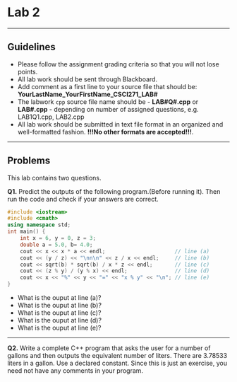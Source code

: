 # Lab 2

---

## Guidelines

- Please follow the assignment grading criteria so that you will not lose points.
- All lab work should be sent through Blackboard.
- Add comment as a first line to your source file that should be: **YourLastName_YourFirstName_CSCI271_LAB#**
- The labwork `cpp` source file name  should be - **LAB#Q#.cpp** or **LAB#.cpp** - depending on number of assigned questions, e.g. LAB1Q1.cpp, LAB2.cpp
- All lab work should be submitted in text file format in an organized and well-formatted fashion. **!!!No other formats are accepted!!!**.

---

## Problems

This lab contains two questions.

**Q1.** Predict the outputs of the following program.(Before running it). Then run the code and check if your answers are correct.

```c++
#include <iostream>
#include <cmath>
using namespace std;
int main() {
    int x = 6, y = 0, z = 3;
    double a = 5.0, b= 4.0;
    cout << x << x * a << endl;                      // line (a)
    cout << (y / z) << "\nn\n" << z / x << endl;     // line (b)
    cout << sqrt(b) * sqrt(b) / x * z << endl;       // line (c)
    cout << (z % y) / (y % x) << endl;               // line (d)
    cout << x << "%" << y << "=" << "x % y" << "\n"; // line (e)
}
```

- What is the ouput at line (a)?
- What is the ouput at line (b)?
- What is the ouput at line (c)?
- What is the ouput at line (d)?
- What is the ouput at line (e)?

---

**Q2.** Write a complete C++ program that asks the user for a number of gallons and then outputs the equivalent number of liters. There are 3.78533 liters in a gallon. Use a declared constant. Since this is just an exercise, you need not have any comments in your program.
